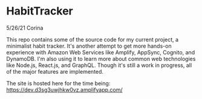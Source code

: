 # HabitTracker
5/26/21
Corina

This repo contains some of the source code for my current project, a minimalist habit tracker. It's another attempt to get more hands-on experience with Amazon Web Services like Amplify, AppSync, Cognito, and DynamoDB. I'm also using it to learn more about common web technologies like Node.js, React.js, and GraphQL. Though it's still a work in progress, all of the major features are implemented.

The site is hosted here for the time being: 
https://dev.d3sg3uwjhkw0vz.amplifyapp.com/
